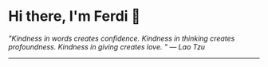 <h1>Hi there, I'm Ferdi 👋</h1>

<p><em>
  "Kindness in words creates confidence. Kindness in thinking creates profoundness. Kindness in giving creates love. " — Lao Tzu
</em></p>

---
